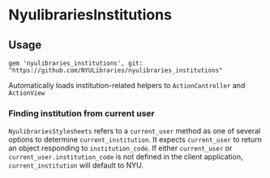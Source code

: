# NyulibrariesInstitutions

## Usage

```
gem 'nyulibraries_institutions', git: "https://github.com/NYULibraries/nyulibraries_institutions"
```

Automatically loads institution-related helpers to `ActionController` and `ActionView`

### Finding institution from current user

`NyulibrariesStylesheets` refers to a `current_user` method as one of several options to determine `current_institution`. It expects `current_user` to return an object responding to `institution_code`. If either `current_user` or `current_user.institution_code` is not defined in the client application, `current_institution` will default to NYU.
